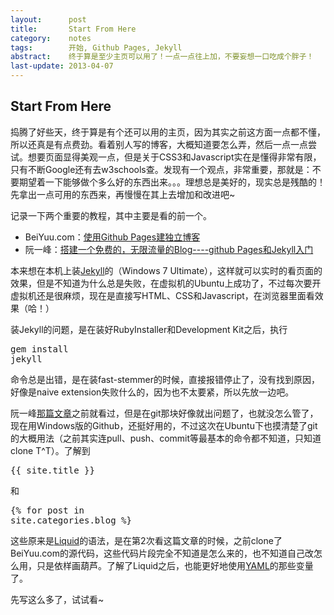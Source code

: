 ```yaml
---
layout: 	 post
title: 		 Start From Here
category: 	 notes
tags: 		 开始, Github Pages, Jekyll
abstract: 	 终于算是至少主页可以用了！一点一点往上加，不要妄想一口吃成个胖子！
last-update: 2013-04-07
---
```


## Start From Here

捣腾了好些天，终于算是有个还可以用的主页，因为其实之前这方面一点都不懂，所以还真是有点费劲。看着别人写的博客，大概知道要怎么弄，然后一点一点尝试。想要页面显得美观一点，但是关于CSS3和Javascript实在是懂得非常有限，只有不断Google还有去w3schools查。发现有一个观点，非常重要，那就是：不要期望着一下能够做个多么好的东西出来。。。理想总是美好的，现实总是残酷的！先拿出一点可用的东西来，再慢慢在其上去增加和改进吧~

记录一下两个重要的教程，其中主要是看的前一个。
* BeiYuu.com：[使用Github Pages建独立博客][1]
* 阮一峰：[搭建一个免费的，无限流量的Blog----github Pages和Jekyll入门][2]

本来想在本机上装[Jekyll][5]的（Windows 7 Ultimate），这样就可以实时的看页面的效果，但是不知道为什么总是失败，在虚拟机的Ubuntu上成功了，不过每次要开虚拟机还是很麻烦，现在是直接写HTML、CSS和Javascript，在浏览器里面看效果（哈！）

装Jekyll的问题，是在装好RubyInstaller和Development Kit之后，执行<pre>gem install jekyll</pre>命令总是出错，是在装fast-stemmer的时候，直接报错停止了，没有找到原因，好像是naive extension失败什么的，因为也不太要紧，所以先放一边吧。

阮一峰[那篇文章][2]之前就看过，但是在git那块好像就出问题了，也就没怎么管了，现在用Windows版的Github，还挺好用的，不过这次在Ubuntu下也摸清楚了git的大概用法（之前其实连pull、push、commit等最基本的命令都不知道，只知道clone T^T）。了解到<pre>{{ site.title }}</pre>和<pre>{% for post in site.categories.blog %}</pre>这些原来是[Liquid][3]的语法，是在第2次看这篇文章的时候，之前clone了BeiYuu.com的源代码，这些代码片段完全不知道是怎么来的，也不知道自己改怎么用，只是依样画葫芦。了解了Liquid之后，也能更好地使用[YAML][4]的那些变量了。

先写这么多了，试试看~

[1]: http://beiyuu.com/github-pages/ "使用Github Pages建独立博客"
[2]: http://www.ruanyifeng.com/blog/2012/08/blogging_with_jekyll.html "搭建一个免费的，无限流量的Blog----github Pages和Jekyll入门"
[3]: https://github.com/shopify/liquid/wiki "Liquid Wiki"
[4]: https://github.com/mojombo/jekyll/wiki/YAML-Front-Matter "Jekyll Wiki - YAML Front Matter"
[5]: https://github.com/mojombo/jekyll/wiki "Jekyll Wiki"